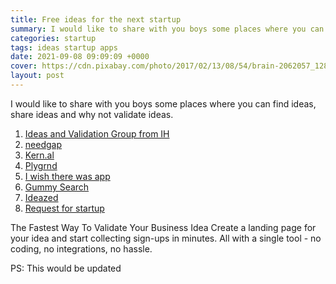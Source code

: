 ```yaml
---
title: Free ideas for the next startup
summary: I would like to share with you boys some places where you can find ideas, share ideas and why not validate ideas. All with a single tool - no coding, no integrations, no hassle.
categories: startup
tags: ideas startup apps
date: 2021-09-08 09:09:09 +0000
cover: https://cdn.pixabay.com/photo/2017/02/13/08/54/brain-2062057_1280.jpg
layout: post
---
```


I would like to share with you boys some places where you can find ideas, share ideas and why not validate ideas.

1. [Ideas and Validation Group from IH](https://www.indiehackers.com/group/ideas-and-validation)
2. [needgap](https://needgap.com/)
3. [Kern.al](https://kern.al/)
4. [Plygrnd](https://plygrnd.xyz/)
5. [I wish there was app](https://iwishtherewas.app/)
6. [Gummy Search](https://gummysearch.com/)
7. [Ideazed](https://ideazed.com/)
8. [Request for startup](https://requestforstartup.co/)


The Fastest Way To Validate Your Business Idea
Create a landing page for your idea and start collecting sign-ups in minutes. All with a single tool - no coding, no integrations, no hassle.

PS: This would be updated
